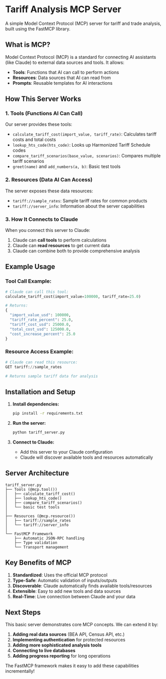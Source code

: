 # Tariff Analysis MCP Server

A simple Model Context Protocol (MCP) server for tariff and trade analysis, built using the FastMCP library.

## What is MCP?

Model Context Protocol (MCP) is a standard for connecting AI assistants (like Claude) to external data sources and tools. It allows:

- **Tools**: Functions that AI can call to perform actions
- **Resources**: Data sources that AI can read from
- **Prompts**: Reusable templates for AI interactions

## How This Server Works

### 1. **Tools** (Functions AI Can Call)
Our server provides these tools:

- `calculate_tariff_cost(import_value, tariff_rate)`: Calculates tariff costs and total costs
- `lookup_hts_code(hts_code)`: Looks up Harmonized Tariff Schedule codes  
- `compare_tariff_scenarios(base_value, scenarios)`: Compares multiple tariff scenarios
- `greet(name)` and `add_numbers(a, b)`: Basic test tools

### 2. **Resources** (Data AI Can Access)
The server exposes these data resources:

- `tariff://sample_rates`: Sample tariff rates for common products
- `tariff://server_info`: Information about the server capabilities

### 3. **How It Connects to Claude**
When you connect this server to Claude:

1. Claude can **call tools** to perform calculations
2. Claude can **read resources** to get current data 
3. Claude can combine both to provide comprehensive analysis

## Example Usage

### Tool Call Example:
```python
# Claude can call this tool:
calculate_tariff_cost(import_value=100000, tariff_rate=25.0)

# Returns:
{
  "import_value_usd": 100000,
  "tariff_rate_percent": 25.0,
  "tariff_cost_usd": 25000.0,
  "total_cost_usd": 125000.0,
  "cost_increase_percent": 25.0
}
```

### Resource Access Example:
```python
# Claude can read this resource:
GET tariff://sample_rates

# Returns sample tariff data for analysis
```

## Installation and Setup

1. **Install dependencies:**
   ```bash
   pip install -r requirements.txt
   ```

2. **Run the server:**
   ```bash
   python tariff_server.py
   ```

3. **Connect to Claude:**
   - Add this server to your Claude configuration
   - Claude will discover available tools and resources automatically

## Server Architecture

```
tariff_server.py
├── Tools (@mcp.tool())
│   ├── calculate_tariff_cost()
│   ├── lookup_hts_code() 
│   ├── compare_tariff_scenarios()
│   └── basic test tools
│
├── Resources (@mcp.resource())
│   ├── tariff://sample_rates
│   └── tariff://server_info
│
└── FastMCP Framework
    ├── Automatic JSON-RPC handling
    ├── Type validation
    └── Transport management
```

## Key Benefits of MCP

1. **Standardized**: Uses the official MCP protocol
2. **Type-Safe**: Automatic validation of inputs/outputs
3. **Discoverable**: Claude automatically finds available tools/resources
4. **Extensible**: Easy to add new tools and data sources
5. **Real-Time**: Live connection between Claude and your data

## Next Steps

This basic server demonstrates core MCP concepts. We can extend it by:

1. **Adding real data sources** (BEA API, Census API, etc.)
2. **Implementing authentication** for protected resources
3. **Adding more sophisticated analysis tools**
4. **Connecting to live databases**
5. **Adding progress reporting** for long operations

The FastMCP framework makes it easy to add these capabilities incrementally!